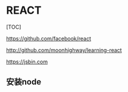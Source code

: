 # REACT

[TOC]

https://github.com/facebook/react

http://github.com/moonhighway/learning-react

https://jsbin.com

## 安装node
